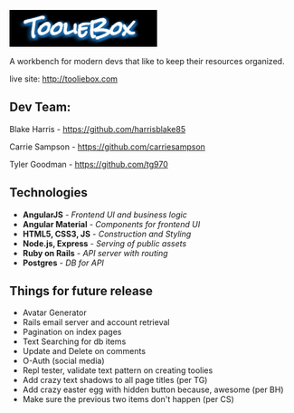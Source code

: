 ![GitHub Logo](/public/img/tooliebox.png)

A workbench for modern devs that like to keep their resources organized.

live site: http://tooliebox.com

## Dev Team:

Blake Harris - https://github.com/harrisblake85

Carrie Sampson - https://github.com/carriesampson

Tyler Goodman - https://github.com/tg970

## Technologies

* **AngularJS** - *Frontend UI and business logic*
* **Angular Material** - *Components for frontend UI*
* **HTML5, CSS3, JS** - *Construction and Styling*
* **Node.js, Express** - *Serving of public assets*
* **Ruby on Rails** - *API server with routing*
* **Postgres** - *DB for API*

## Things for future release

* Avatar Generator
* Rails email server and account retrieval
* Pagination on index pages
* Text Searching for db items
* Update and Delete on comments
* O-Auth (social media)
* Repl tester, validate text pattern on creating toolies
* Add crazy text shadows to all page titles (per TG)
* Add crazy easter egg with hidden button because, awesome (per BH)
* Make sure the previous two items don't happen (per CS)
